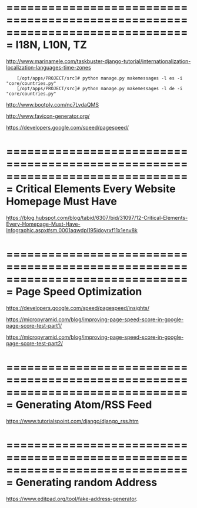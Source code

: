 ===============================================================================
I18N, L10N, TZ
===============================================================================

http://www.marinamele.com/taskbuster-django-tutorial/internationalization-localization-languages-time-zones

        [/opt/apps/PROJECT/src]# python manage.py makemessages -l es -i "core/countries.py"
        [/opt/apps/PROJECT/src]# python manage.py makemessages -l de -i "core/countries.py"

http://www.bootply.com/nc7LvdaQMS

http://www.favicon-generator.org/

https://developers.google.com/speed/pagespeed/


===============================================================================
Critical Elements Every Website Homepage Must Have
===============================================================================

https://blog.hubspot.com/blog/tabid/6307/bid/31097/12-Critical-Elements-Every-Homepage-Must-Have-Infographic.aspx#sm.0001aqwdpl195idoyrxf11x1env8k


===============================================================================
Page Speed Optimization
===============================================================================

https://developers.google.com/speed/pagespeed/insights/

https://micropyramid.com/blog/improving-page-speed-score-in-google-page-score-test-part1/

https://micropyramid.com/blog/improving-page-speed-score-in-google-page-score-test-part2/


===============================================================================
Generating Atom/RSS Feed
===============================================================================

https://www.tutorialspoint.com/django/django_rss.htm


===============================================================================
Generating random Address
===============================================================================
https://www.editpad.org/tool/fake-address-generator.
